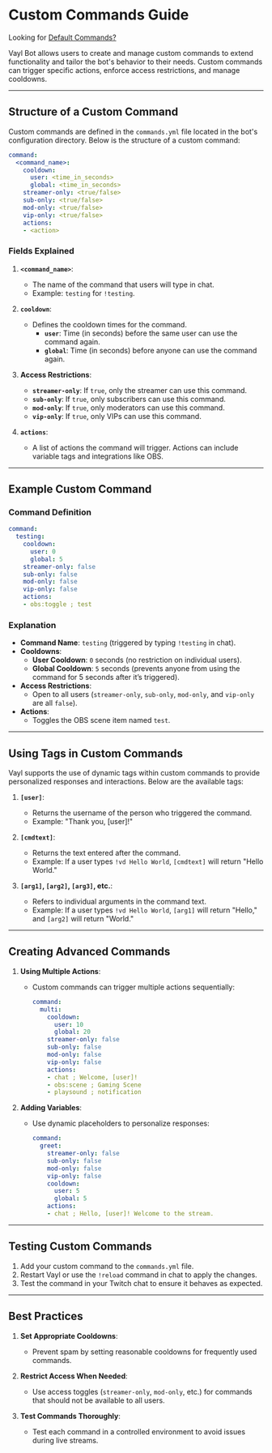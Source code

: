 # **Custom Commands Guide**
Looking for [Default Commands?](default-commands.md)

Vayl Bot allows users to create and manage custom commands to extend functionality and tailor the bot's behavior to their needs. Custom commands can trigger specific actions, enforce access restrictions, and manage cooldowns.

---

## **Structure of a Custom Command**

Custom commands are defined in the `commands.yml` file located in the bot's configuration directory. Below is the structure of a custom command:

```yaml
command:
  <command_name>:
    cooldown:
      user: <time_in_seconds>
      global: <time_in_seconds>
    streamer-only: <true/false>
    sub-only: <true/false>
    mod-only: <true/false>
    vip-only: <true/false>
    actions:
    - <action>
```

### **Fields Explained**

1. **`<command_name>`**:
   - The name of the command that users will type in chat.
   - Example: `testing` for `!testing`.

2. **`cooldown`**:
   - Defines the cooldown times for the command.
     - **`user`**: Time (in seconds) before the same user can use the command again.
     - **`global`**: Time (in seconds) before anyone can use the command again.

3. **Access Restrictions**:
   - **`streamer-only`**: If `true`, only the streamer can use this command.
   - **`sub-only`**: If `true`, only subscribers can use this command.
   - **`mod-only`**: If `true`, only moderators can use this command.
   - **`vip-only`**: If `true`, only VIPs can use this command.

4. **`actions`**:
   - A list of actions the command will trigger. Actions can include variable tags and integrations like OBS.

---

## **Example Custom Command**

### **Command Definition**

```yaml
command:
  testing:
    cooldown:
      user: 0
      global: 5
    streamer-only: false
    sub-only: false
    mod-only: false
    vip-only: false
    actions:
    - obs:toggle ; test
```

### **Explanation**
- **Command Name**: `testing` (triggered by typing `!testing` in chat).
- **Cooldowns**:
  - **User Cooldown**: `0` seconds (no restriction on individual users).
  - **Global Cooldown**: `5` seconds (prevents anyone from using the command for 5 seconds after it’s triggered).
- **Access Restrictions**:
  - Open to all users (`streamer-only`, `sub-only`, `mod-only`, and `vip-only` are all `false`).
- **Actions**:
  - Toggles the OBS scene item named `test`.

---

## **Using Tags in Custom Commands**

Vayl supports the use of dynamic tags within custom commands to provide personalized responses and interactions. Below are the available tags:

1. **`[user]`**:
   - Returns the username of the person who triggered the command.
   - Example: "Thank you, [user]!"

2. **`[cmdtext]`**:
   - Returns the text entered after the command.
   - Example: If a user types `!vd Hello World`, `[cmdtext]` will return "Hello World."

3. **`[arg1]`, `[arg2]`, `[arg3]`, etc.**:
   - Refers to individual arguments in the command text.
   - Example: If a user types `!vd Hello World`, `[arg1]` will return "Hello," and `[arg2]` will return "World."

---

## **Creating Advanced Commands**

1. **Using Multiple Actions**:
   - Custom commands can trigger multiple actions sequentially:
     ```yaml
     command:
       multi:
         cooldown:
           user: 10
           global: 20
         streamer-only: false
         sub-only: false
         mod-only: false
         vip-only: false
         actions:
         - chat ; Welcome, [user]!
         - obs:scene ; Gaming Scene
         - playsound ; notification
     ```

2. **Adding Variables**:
   - Use dynamic placeholders to personalize responses:
     ```yaml
     command:
       greet:
         streamer-only: false
         sub-only: false
         mod-only: false
         vip-only: false
         cooldown:
           user: 5
           global: 5
         actions:
         - chat ; Hello, [user]! Welcome to the stream.
     ```

---

## **Testing Custom Commands**

1. Add your custom command to the `commands.yml` file.
2. Restart Vayl or use the `!reload` command in chat to apply the changes.
3. Test the command in your Twitch chat to ensure it behaves as expected.

---

## **Best Practices**

1. **Set Appropriate Cooldowns**:
   - Prevent spam by setting reasonable cooldowns for frequently used commands.

2. **Restrict Access When Needed**:
   - Use access toggles (`streamer-only`, `mod-only`, etc.) for commands that should not be available to all users.

3. **Test Commands Thoroughly**:
   - Test each command in a controlled environment to avoid issues during live streams.

